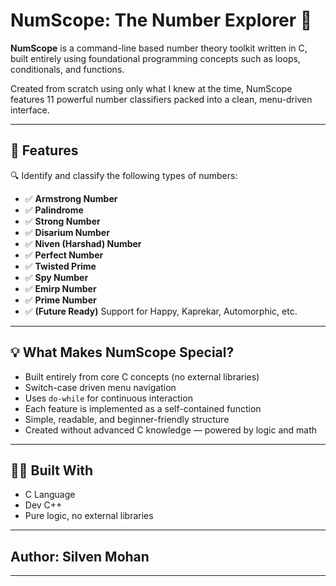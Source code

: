 # NumScope: The Number Explorer 🔢

**NumScope** is a command-line based number theory toolkit written in C, built entirely using foundational programming concepts such as loops, conditionals, and functions.

Created from scratch using only what I knew at the time, NumScope features 11 powerful number classifiers packed into a clean, menu-driven interface.

---

## 🧠 Features

🔍 Identify and classify the following types of numbers:

- ✅ **Armstrong Number**
- ✅ **Palindrome**
- ✅ **Strong Number**
- ✅ **Disarium Number**
- ✅ **Niven (Harshad) Number**
- ✅ **Perfect Number**
- ✅ **Twisted Prime**
- ✅ **Spy Number**
- ✅ **Emirp Number**
- ✅ **Prime Number**
- ✅ **(Future Ready)** Support for Happy, Kaprekar, Automorphic, etc.

---

## 💡 What Makes NumScope Special?

- Built entirely from core C concepts (no external libraries)
- Switch-case driven menu navigation
- Uses `do-while` for continuous interaction
- Each feature is implemented as a self-contained function
- Simple, readable, and beginner-friendly structure
- Created without advanced C knowledge — powered by logic and math

---

## 👨‍💻 Built With

- C Language
- Dev C++
- Pure logic, no external libraries

---

## Author: Silven Mohan

---
